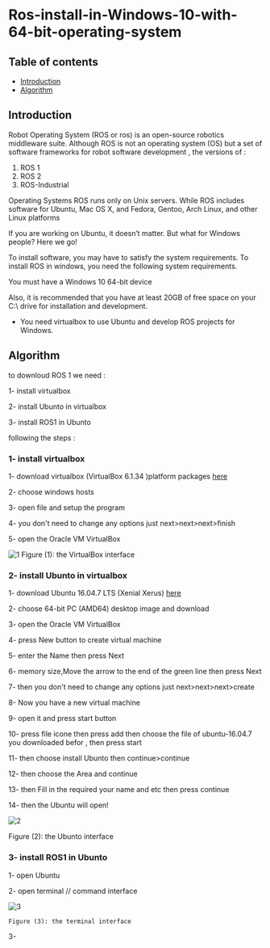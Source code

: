 # Ros-install-in-Windows-10-with-64-bit-operating-system
## Table of contents
* [Introduction](#Introduction)
* [Algorithm](#Algorithm)

## Introduction
Robot Operating System (ROS or ros) is an open-source robotics middleware suite. Although ROS is not an operating system (OS) but a set of software frameworks for robot software development , the versions of :
1.	ROS 1
2.	ROS 2
3.	ROS-Industrial


Operating Systems ROS runs only on Unix servers. While ROS includes software for Ubuntu, Mac OS X, and Fedora, Gentoo, Arch Linux, and other Linux platforms


If you are working on Ubuntu, it doesn’t matter. But what for Windows people? Here we go!


To install software, you may have to satisfy the system requirements. To install ROS in windows, you need the following system requirements.


You must have a Windows 10 64-bit device


Also, it is recommended that you have at least 20GB of free space on your C:\ drive for installation and development.


 * You need virtualbox to use Ubuntu and  develop ROS projects for Windows. 
 
 ## Algorithm
 
 to downloud ROS 1 we need :
 
 1- install virtualbox 
 
 2- install Ubunto in virtualbox
 
 3- install ROS1 in Ubunto
 
   following the steps :
   
  ### 1- install virtualbox 
  
  1- download virtualbox (VirtualBox 6.1.34 )platform packages [here](https://www.virtualbox.org/wiki/Downloads) 
  
  2- choose windows hosts 
  
  3- open file and setup the program 
  
  4- you don't need to change any options just next>next>next>finish
  
  5- open the Oracle VM VirtualBox 
  
  ![1](https://user-images.githubusercontent.com/64277741/179366616-adc5c727-3d54-40de-b673-f5240ac48b65.PNG)
  Figure (1): the VirtualBox interface  
  
### 2- install Ubunto in virtualbox

   1- download Ubuntu 16.04.7 LTS (Xenial Xerus)  [here](https://releases.ubuntu.com/16.04/)
   
   2- choose 64-bit PC (AMD64) desktop image and download 
   
   3- open the Oracle VM VirtualBox
   
   4- press New button to create virtual machine 
   
   5- enter the Name then press Next 
   
   6- memory size,Move the arrow to the end of the green line then press Next
   
   7- then you don't need to change any options just next>next>next>create
   
   8- Now you have a new virtual machine 
   
   9- open it and press start button 
   
  10- press file icone then press add then choose the file of ubuntu-16.04.7 you downloaded befor , then press start 
  
  11- then choose install Ubunto then continue>continue
  
  12- then choose the Area and continue
  
  13- then Fill in the required your name and etc then press continue
  
  14- then the Ubuntu will open!
  
 ![2](https://user-images.githubusercontent.com/64277741/179371667-b0c6f5f1-7ba7-45ec-b848-9d42226ff608.PNG)
 
   Figure (2): the Ubunto interface  
   
  ### 3- install ROS1 in Ubunto
   1- open Ubuntu
   
   2- open terminal // command interface
   
   
   ![3](https://user-images.githubusercontent.com/64277741/179372232-127eddb9-7918-45e4-bd59-868167370f6b.PNG)
   
    Figure (3): the terminal interface 
    
   3-
  
